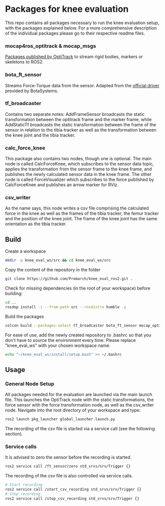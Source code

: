 # Packages for knee evaluation

This repo contains all packages necessary to run the knee evaluation setup, with the packages explained below. For a more comprehensive description of the individual packages please go to their respective readme files. 

### mocap4ros_optitrack & mocap_msgs

[Packages published by OptiTrack](https://github.com/OptiTrack/mocap4ros2_optitrack) to stream rigid bodies, markers or skeletons to ROS2. 

### bota_ft_sensor

Streams Force-Torque data from the sensor. Adapted from the [official driver](https://gitlab.com/botasys/bota_serial_driver) provided by BotaSystems. 

### tf_broadcaster

Contains two separate notes: AddFrameSensor broadcasts the static transformation between the optitrack frame and the marker frame, while AddStaticTf broadcasts the static transformation between the frame of the sensor in relation to the tibia tracker as well as the transformation between the knee joint and the tibia tracker. 

### calc_force_knee

This package also contains two nodes, though one is optional. The main node is called CalcForceKnee, which subscribes to the sensor data topic, applies the transformation from the sensor frame to the knee frame, and publishes the newly calculated sensor data in the knee frame. The other node is called ForceVisualizer which subscribes to the force published by CalcForceKnee and publishes an arrow marker for RViz. 

### csv_writer

As the name says, this node writes a csv file comprising the calculated force in the knee as well as the frames of the tibia tracker, the femur tracker and the position of the knee joint. The frame of the knee joint has the same orientation as the tibia tracker. 

## Build

Create a workspace
```bash
mkdir -p knee_eval_ws/src && cd knee_eval_ws/src
```
Copy the content of the repository in the folder
```bash
git clone https://github.com/Promarch/knee_eval_ros2.git .
```
Check for missing dependencies (in the root of your workspace) before building: 
```bash
cd ..
rosdep install -i --from-path src --rosdistro humble -y
```
Build the packages
```bash
colcon build --packages-select tf_broadcaster bota_ft_sensor mocap_optitrack_driver
```
For ease of use, add the newly created repository to .bashrc so that you don't have to source the environment every time. Please replace "knee_eval_ws" with your chosen workspace name. 
```bash
echo "~/knee_eval_ws/install/setup.bash" >> ~/.bashrc
```

## Usage
### General Node Setup
All packages needed for the evaluation are launched via the main launch file. This launches the OptiTrack node with the static transformations, the force sensor with the force transformation node, as well as the csv_writer node. 
Navigate into the root directory of your workspace and type: 
```bash
ros2 launch pkg_launcher global_launcher.launch.py
```
The recording of the csv file is started via a service call (see the following section). 

### Service calls

It is advised to zero the sensor before the recording is started. 
```bash
ros2 service call /ft_sensor/zero std_srvs/srv/Trigger {}
```
The recording of the csv file is also controlled via service calls. 
```bash
# Start recording
ros2 service call /start_csv_recording std_srvs/srv/Trigger {}
# Stop recording
ros2 service call /stop_csv_recording std_srvs/srv/Trigger {}
```
